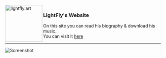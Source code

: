 <img alt="lightfly.art" align="left" width="120" src="https://lightfly.art/img/favicon/2024desc1.png">
<p>
  <h3>LightFly's Website</h3>
  On this site you can read his biography & download his music.
  <br>You can visit it <a href="http://lightfly.art">here</a>
</p>

<hr>

![Screenshot](https://i.imgur.com/vXncLZ1.png)
